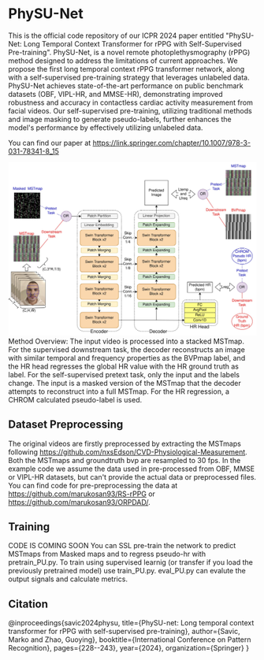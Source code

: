 # PhySU-Net
 This is the official code repository of our ICPR 2024 paper entitled "PhySU-Net: Long Temporal Context Transformer for rPPG with Self-Supervised Pre-training". PhySU-Net, is a novel remote photoplethysmography (rPPG) method designed to address the limitations of current approaches. We propose the first long temporal context rPPG transformer network, along with a self-supervised pre-training strategy that leverages unlabeled data. PhySU-Net achieves state-of-the-art performance on public benchmark datasets (OBF, VIPL-HR, and MMSE-HR), demonstrating improved robustness and accuracy in contactless cardiac activity measurement from facial videos. Our self-supervised pre-training, utilizing traditional methods and image masking to generate pseudo-labels, further enhances the model's performance by effectively utilizing unlabeled data.

 You can find our paper at https://link.springer.com/chapter/10.1007/978-3-031-78341-8_15

![METHODVIS](physu-net_method.jpg)
Method Overview: The input video is processed into a stacked MSTmap. For the supervised downstream task, the decoder reconstructs an image with similar temporal and frequency properties as the BVPmap label, and the HR head regresses the global HR value with the HR ground truth as label. For the self-supervised pretext task, only the input and the labels change. The input is a masked version of the MSTmap that the decoder attempts to reconstruct into a full MSTmap. For the HR regression, a CHROM calculated pseudo-label is used.
 
## Dataset Preprocessing

The original videos are firstly preprocessed by extracting the MSTmaps following https://github.com/nxsEdson/CVD-Physiological-Measurement. Both the MSTmaps and groundtruth bvp are resampled to 30 fps. In the example code we assume the data used in pre-processed from OBF, MMSE or VIPL-HR datasets, but can't provide the actual data or preprocessed files. You can find code for pre-preprocessing the data at https://github.com/marukosan93/RS-rPPG or https://github.com/marukosan93/ORPDAD/.

## Training
CODE IS COMING SOON
You can SSL pre-train the network to predict MSTmaps from Masked maps and to regress pseudo-hr with pretrain_PU.py. To train using supervised learnig (or transfer if you load the previously pretrained model) use train_PU.py. eval_PU.py can evalute the output signals and calculate metrics. 

## Citation

@inproceedings{savic2024physu,
  title={PhySU-net: Long temporal context transformer for rPPG with self-supervised pre-training},
  author={Savic, Marko and Zhao, Guoying},
  booktitle={International Conference on Pattern Recognition},
  pages={228--243},
  year={2024},
  organization={Springer}
}
